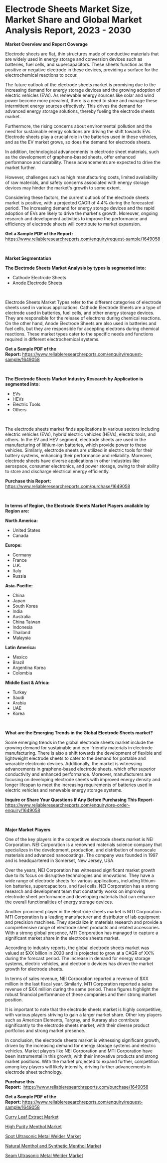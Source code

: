 <p><h1>Electrode Sheets Market Size, Market Share and Global Market Analysis Report, 2023 - 2030</h1></p><p><strong>Market Overview and Report Coverage</strong></p>
<p><p>Electrode sheets are flat, thin structures made of conductive materials that are widely used in energy storage and conversion devices such as batteries, fuel cells, and supercapacitors. These sheets function as the positive or negative electrode in these devices, providing a surface for the electrochemical reactions to occur.</p><p>The future outlook of the electrode sheets market is promising due to the increasing demand for energy storage devices and the growing adoption of electric vehicles (EVs). As renewable energy sources like solar and wind power become more prevalent, there is a need to store and manage these intermittent energy sources effectively. This drives the demand for advanced energy storage solutions, thereby fueling the electrode sheets market.</p><p>Furthermore, the rising concerns about environmental pollution and the need for sustainable energy solutions are driving the shift towards EVs. Electrode sheets play a crucial role in the batteries used in these vehicles, and as the EV market grows, so does the demand for electrode sheets.</p><p>In addition, technological advancements in electrode sheet materials, such as the development of graphene-based sheets, offer enhanced performance and durability. These advancements are expected to drive the market further.</p><p>However, challenges such as high manufacturing costs, limited availability of raw materials, and safety concerns associated with energy storage devices may hinder the market's growth to some extent.</p><p>Considering these factors, the current outlook of the electrode sheets market is positive, with a projected CAGR of 4.4% during the forecasted period. The increasing demand for energy storage devices and the rapid adoption of EVs are likely to drive the market's growth. Moreover, ongoing research and development activities to improve the performance and efficiency of electrode sheets will contribute to market expansion.</p></p>
<p><strong>Get a Sample PDF of the Report:</strong> <a href="https://www.reliableresearchreports.com/enquiry/request-sample/1649058">https://www.reliableresearchreports.com/enquiry/request-sample/1649058</a></p>
<p>&nbsp;</p>
<p><strong>Market Segmentation</strong></p>
<p><strong>The Electrode Sheets Market Analysis by types is segmented into:</strong></p>
<p><ul><li>Cathode Electrode Sheets</li><li>Anode Electrode Sheets</li></ul></p>
<p>&nbsp;</p>
<p><p>Electrode Sheets Market Types refer to the different categories of electrode sheets used in various applications. Cathode Electrode Sheets are a type of electrode used in batteries, fuel cells, and other energy storage devices. They are responsible for the release of electrons during chemical reactions. On the other hand, Anode Electrode Sheets are also used in batteries and fuel cells, but they are responsible for accepting electrons during chemical reactions. These market types cater to the specific needs and functions required in different electrochemical systems.</p></p>
<p><strong>Get a Sample PDF of the Report:</strong>&nbsp;<a href="https://www.reliableresearchreports.com/enquiry/request-sample/1649058">https://www.reliableresearchreports.com/enquiry/request-sample/1649058</a></p>
<p>&nbsp;</p>
<p><strong>The Electrode Sheets Market Industry Research by Application is segmented into:</strong></p>
<p><ul><li>EVs</li><li>HEVs</li><li>Electric Tools</li><li>Others</li></ul></p>
<p>&nbsp;</p>
<p><p>The electrode sheets market finds applications in various sectors including electric vehicles (EVs), hybrid electric vehicles (HEVs), electric tools, and others. In the EV and HEV segment, electrode sheets are used in the manufacturing of lithium-ion batteries, which provide power to these vehicles. Similarly, electrode sheets are utilized in electric tools for their battery systems, enhancing their performance and reliability. Moreover, electrode sheets have diverse applications in other industries like aerospace, consumer electronics, and power storage, owing to their ability to store and discharge electrical energy efficiently.</p></p>
<p><strong>Purchase this Report:</strong>&nbsp; <a href="https://www.reliableresearchreports.com/purchase/1649058">https://www.reliableresearchreports.com/purchase/1649058</a></p>
<p>&nbsp;</p>
<p><strong>In terms of Region, the Electrode Sheets Market Players available by Region are:</strong></p>
<p>
    <p> <strong> North America: </strong>
        <ul>
            <li>United States</li>
            <li>Canada</li>
        </ul>
        </p> 
    <p> <strong> Europe: </strong>
        <ul>
            <li>Germany</li>
            <li>France</li>
            <li>U.K.</li>
            <li>Italy</li>
            <li>Russia</li>
        </ul>
        </p> 
    <p> <strong> Asia-Pacific: </strong>
        <ul>
            <li>China</li>
            <li>Japan</li>
            <li>South Korea</li>
            <li>India</li>
            <li>Australia</li>
            <li>China Taiwan</li>
            <li>Indonesia</li>
            <li>Thailand</li>
            <li>Malaysia</li>
        </ul>
        </p> 
    <p> <strong> Latin America: </strong>
        <ul>
            <li>Mexico</li>
            <li>Brazil</li>
            <li>Argentina Korea</li>
            <li>Colombia</li>
        </ul>
        </p> 
    <p> <strong> Middle East & Africa: </strong>
        <ul>
            <li>Turkey</li>
            <li>Saudi</li>
            <li>Arabia</li>
            <li>UAE</li>
            <li>Korea</li>
        </ul>
    </p>
    </p>
<p>&nbsp;</p>
<p><strong>What are the Emerging Trends in the Global Electrode Sheets market?</strong></p>
<p><p>Some emerging trends in the global electrode sheets market include the growing demand for sustainable and eco-friendly materials in electrode manufacturing. There is also a shift towards the development of flexible and lightweight electrode sheets to cater to the demand for portable and wearable electronic devices. Additionally, the market is witnessing advancements in graphene-based electrode sheets, which offer superior conductivity and enhanced performance. Moreover, manufacturers are focusing on developing electrode sheets with improved energy density and longer lifespan to meet the increasing requirements of batteries used in electric vehicles and renewable energy storage systems.</p></p>
<p><strong>Inquire or Share Your Questions If Any Before Purchasing This Report</strong>- <a href="https://www.reliableresearchreports.com/enquiry/pre-order-enquiry/1649058">https://www.reliableresearchreports.com/enquiry/pre-order-enquiry/1649058</a></p>
<p>&nbsp;</p>
<p><strong>Major Market Players</strong></p>
<p><p>One of the key players in the competitive electrode sheets market is NEI Corporation. NEI Corporation is a renowned materials science company that specializes in the development, production, and distribution of nanoscale materials and advanced nanocoatings. The company was founded in 1997 and is headquartered in Somerset, New Jersey, USA.</p><p>Over the years, NEI Corporation has witnessed significant market growth due to its focus on disruptive technologies and innovations. They have a wide range of electrode sheets for various applications, including lithium-ion batteries, supercapacitors, and fuel cells. NEI Corporation has a strong research and development team that constantly works on improving electrode sheet performance and developing materials that can enhance the overall functionalities of energy storage devices.</p><p>Another prominent player in the electrode sheets market is MTI Corporation. MTI Corporation is a leading manufacturer and distributor of lab equipment and precision machines. They specialize in materials research and provide a comprehensive range of electrode sheet products and related accessories. With a strong global presence, MTI Corporation has managed to capture a significant market share in the electrode sheets market.</p><p>According to industry reports, the global electrode sheets market was valued at $XX billion in 2020 and is projected to grow at a CAGR of XX% during the forecast period. The increase in demand for energy storage systems, electric vehicles, and electronic devices has driven the market growth for electrode sheets.</p><p>In terms of sales revenue, NEI Corporation reported a revenue of $XX million in the last fiscal year. Similarly, MTI Corporation reported a sales revenue of $XX million during the same period. These figures highlight the robust financial performance of these companies and their strong market position.</p><p>It is important to note that the electrode sheets market is highly competitive, with various players striving to gain a larger market share. Other key players such as American Elements, Targray, and Kuraray also contribute significantly to the electrode sheets market, with their diverse product portfolios and strong market presence.</p><p>In conclusion, the electrode sheets market is witnessing significant growth, driven by the increasing demand for energy storage systems and electric vehicles. Market players like NEI Corporation and MTI Corporation have been instrumental in this growth, with their innovative products and strong market positions. With the market projected to expand further, competition among key players will likely intensify, driving further advancements in electrode sheet technology.</p></p>
<p><strong>Purchase this Report:</strong>&nbsp;&nbsp;<a href="https://www.reliableresearchreports.com/purchase/1649058">https://www.reliableresearchreports.com/purchase/1649058</a></p>
<p></p>
<p><strong>Get a Sample PDF of the Report:</strong>&nbsp;<a href="https://www.reliableresearchreports.com/enquiry/request-sample/1649058">https://www.reliableresearchreports.com/enquiry/request-sample/1649058</a></p>
<p><p><a href="https://www.linkedin.com/pulse/curry-leaf-extract-market-research-report-unlocks-analysis/">Curry Leaf Extract Market</a></p><p><a href="https://www.linkedin.com/pulse/high-purity-menthol-market-research-report-provides-thorough/">High Purity Menthol Market</a></p><p><a href="https://medium.com/@jacks0866979/spot-ultrasonic-metal-welder-market-trends-and-market-analysis-forecasted-for-period-2023-2030-05bc3ae2dddd">Spot Ultrasonic Metal Welder Market</a></p><p><a href="https://www.linkedin.com/pulse/natural-menthol-synthetic-market-insights-players-forecast/">Natural Menthol and Synthetic Menthol Market</a></p><p><a href="https://medium.com/@nilltanay7548659/seam-ultrasonic-metal-welder-market-insight-market-trends-growth-forecasted-from-2023-to-2030-82d169805479">Seam Ultrasonic Metal Welder Market</a></p></p>